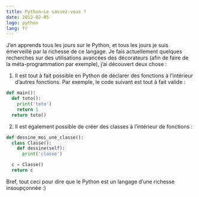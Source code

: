 ```yaml
---
title: Python—Le saviez-vous ?
date: 2012-02-05
logo: python
lang: fr
---
```


J’en apprends tous les jours sur le Python, et tous les jours je
suis émerveillé par la richesse de ce langage. Je fais actuellement
quelques recherches sur des utilisations avancées des décorateurs
(afin de faire de la méta-programmation par exemple), j’ai découvert
deux chose :

1. Il est tout à fait possible en Python de déclarer des fonctions à
l’intérieur d’autres fonctions. Par exemple, le code suivant est
tout à fait valide :

```python
def main():
  def toto():
    print('toto')
    return 1
  return toto()
```

2. Il est également possible de créer des classes à l’intérieur de fonctions :

```python
def dessine_moi_une_classe():
  class Classe():
    def dessine(self):
      print('classe')

  c = Classe()
  return c
```

Bref, tout ceci pour dire que le Python est un langage d’une richesse
insoupçonnée :)
